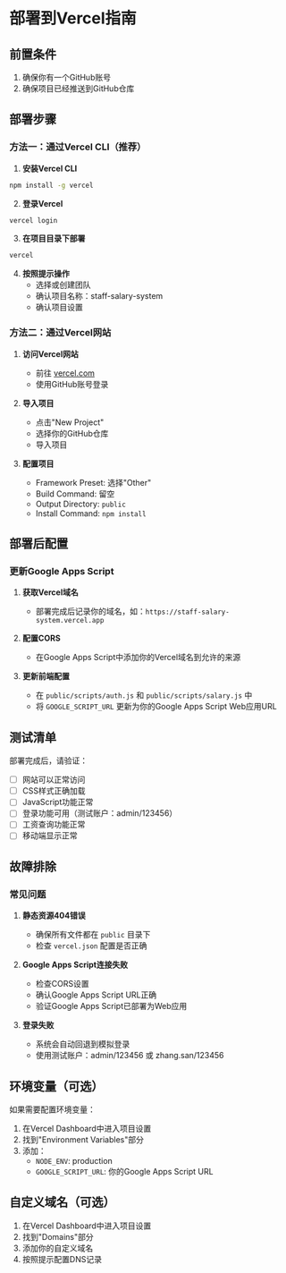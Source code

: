 # 部署到Vercel指南

## 前置条件

1. 确保你有一个GitHub账号
2. 确保项目已经推送到GitHub仓库

## 部署步骤

### 方法一：通过Vercel CLI（推荐）

1. **安装Vercel CLI**
```bash
npm install -g vercel
```

2. **登录Vercel**
```bash
vercel login
```

3. **在项目目录下部署**
```bash
vercel
```

4. **按照提示操作**
   - 选择或创建团队
   - 确认项目名称：staff-salary-system
   - 确认项目设置

### 方法二：通过Vercel网站

1. **访问Vercel网站**
   - 前往 [vercel.com](https://vercel.com)
   - 使用GitHub账号登录

2. **导入项目**
   - 点击"New Project"
   - 选择你的GitHub仓库
   - 导入项目

3. **配置项目**
   - Framework Preset: 选择"Other"
   - Build Command: 留空
   - Output Directory: `public`
   - Install Command: `npm install`

## 部署后配置

### 更新Google Apps Script

1. **获取Vercel域名**
   - 部署完成后记录你的域名，如：`https://staff-salary-system.vercel.app`

2. **配置CORS**
   - 在Google Apps Script中添加你的Vercel域名到允许的来源

3. **更新前端配置**
   - 在 `public/scripts/auth.js` 和 `public/scripts/salary.js` 中
   - 将 `GOOGLE_SCRIPT_URL` 更新为你的Google Apps Script Web应用URL

## 测试清单

部署完成后，请验证：

- [ ] 网站可以正常访问
- [ ] CSS样式正确加载
- [ ] JavaScript功能正常
- [ ] 登录功能可用（测试账户：admin/123456）
- [ ] 工资查询功能正常
- [ ] 移动端显示正常

## 故障排除

### 常见问题

1. **静态资源404错误**
   - 确保所有文件都在 `public` 目录下
   - 检查 `vercel.json` 配置是否正确

2. **Google Apps Script连接失败**
   - 检查CORS设置
   - 确认Google Apps Script URL正确
   - 验证Google Apps Script已部署为Web应用

3. **登录失败**
   - 系统会自动回退到模拟登录
   - 使用测试账户：admin/123456 或 zhang.san/123456

## 环境变量（可选）

如果需要配置环境变量：

1. 在Vercel Dashboard中进入项目设置
2. 找到"Environment Variables"部分
3. 添加：
   - `NODE_ENV`: production
   - `GOOGLE_SCRIPT_URL`: 你的Google Apps Script URL

## 自定义域名（可选）

1. 在Vercel Dashboard中进入项目设置
2. 找到"Domains"部分
3. 添加你的自定义域名
4. 按照提示配置DNS记录